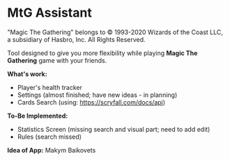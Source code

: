 # MtG Assistant
"Magic The Gathering" belongs to © 1993-2020 Wizards of the Coast LLC, a subsidiary of Hasbro, Inc. All Rights Reserved.

Tool designed to give you more flexibility while playing **Magic The Gathering** game with your friends.

**What's work:**
- Player's health tracker
- Settings (almost finished; have new ideas - in planning)
- Cards Search (using: https://scryfall.com/docs/api)

**To-Be Implemented:**
- Statistics Screen (missing search and visual part; need to add edit)
- Rules (search missed)

**Idea of App:** Makym Baikovets
